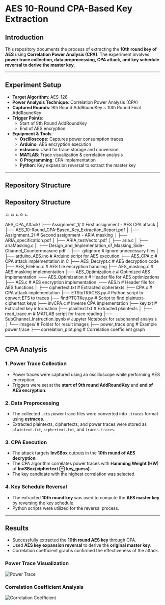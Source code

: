 # AES 10-Round CPA-Based Key Extraction

## Introduction
This repository documents the process of extracting the **10th round key of AES** using **Correlation Power Analysis (CPA)**. The experiment involves **power trace collection, data preprocessing, CPA attack, and key schedule reversal to derive the master key**.

---

## Experiment Setup
- **Target Algorithm**: AES-128
- **Power Analysis Technique**: Correlation Power Analysis (CPA)
- **Captured Rounds**: 9th Round AddRoundKey ~ 10th Round Final AddRoundKey
- **Trigger Points**:
  - Start of 9th Round AddRoundKey
  - End of AES encryption
- **Equipment & Tools**:
  - **Oscilloscope**: Captures power consumption traces
  - **Arduino**: AES encryption execution
  - **estraces**: Used for trace storage and conversion
  - **MATLAB**: Trace visualization & correlation analysis
  - **C Programming**: CPA implementation
  - **Python**: Key expansion reversal to extract the master key

---

## Repository Structure

## Repository Structure

ㅁ
ㅁ
ㄴㅇ
ㄴ

AES_CPA_Attack/ ├── Assignment_1/ # First assignment - AES CPA attack │ ├── AES_10-Round_CPA-Based_Key_Extraction_Report.pdf │ ├── Assignment_2/ # Second assignment - ARIA masking │ ├── ARIA_specification.pdf │ ├── ARIA_testVector.pdf │ ├── aria.c │ ├── ariaMasking.c │ ├── Design_and_Implementation_of_Masking_Side-Channel_Countermeasure.pdf │ ├── .gitignore # Ignore unnecessary files │ ├── arduino_AES.ino # Arduino script for AES execution ├── AES_CPA.c # CPA attack implementation in C ├── AES_Decrypt.c # AES decryption code ├── AES_FileEnc.c # AES file encryption handling ├── AES_masking.c # AES masking implementation ├── AES_Optimization.c # Optimized AES implementation ├── AES_Optimization.h # Header file for AES optimizations ├── AES.c # AES encryption implementation ├── AES.h # Header file for AES functions │ ├── ciphertext.txt # Extracted ciphertexts ├── CPA.c # CPA attack implementation ├── ETStoTRACES.py # Python script to convert ETS to traces ├── findPTCTKey.py # Script to find plaintext-ciphertext keys ├── invCPA.c # Inverse CPA implementation ├── key.txt # Extracted key information ├── plaintext.txt # Extracted plaintexts │ ├── read_trace.m # MATLAB script for trace reading ├── SubChannel_Instruction.ipynb # Jupyter Notebook for subchannel analysis │ └── images/ # Folder for result images ├── power_trace.png # Example power trace ├── correlation_plot.png # Correlation coefficient graph

---

## CPA Analysis
### 1. Power Trace Collection
- Power traces were captured using an oscilloscope while performing AES encryption.
- Triggers were set at the **start of 9th round AddRoundKey** and **end of AES encryption**.

### 2. Data Preprocessing
- The collected `.ets` power trace files were converted into `.traces` format using **estraces**.
- Extracted plaintexts, ciphertexts, and power traces were stored as `plaintext.txt`, `ciphertext.txt`, and `traces.traces`.

### 3. CPA Execution
- The attack targets **InvSBox** outputs in the **10th round of AES decryption**.
- The CPA algorithm correlates power traces with **Hamming Weight (HW)** of **InvSBox(ciphertext ⊕ key_guess)**.
- The key candidate with the highest correlation was selected.

### 4. Key Schedule Reversal
- The extracted **10th round key** was used to compute the **AES master key** by reversing the key schedule.
- Python scripts were utilized for the reversal process.

---

## Results
- Successfully extracted the **10th round AES key** through CPA.
- Used **AES key expansion reversal** to derive the **original master key**.
- Correlation coefficient graphs confirmed the effectiveness of the attack.

### Power Trace Visualization
![Power Trace](images/power_trace.png)

### Correlation Coefficient Analysis
![Correlation Coefficient](images/correlation_plot.png)

